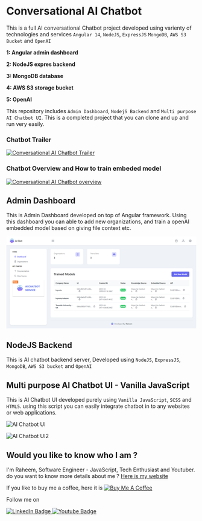 # Conversational AI Chatbot

This is a full AI conversational Chatbot project developed using varienty of technologies and services `Angular 14`, `NodeJS`, `ExpressJS` `MongoDB`, `AWS S3 Bucket` and `OpenAI`

**1: Angular admin dashboard**

**2: NodeJS expres backend**

**3: MongoDB database**

**4: AWS S3 storage bucket**

**5: OpenAI**

This repository includes `Admin Dashboard`, `NodejS Backend` and `Multi purpose AI Chatbot UI`. This is a completed project that you can clone and up and run very easily.

### Chatbot Trailer

[![Conversational AI Chatbot Trailer](https://i.ytimg.com/vi/XlmvQesRfmc/0.jpg)](https://www.youtube.com/watch?v=XlmvQesRfmc)

### Chatbot Overview and How to train embeded model

[![Conversational AI Chatbot overview](https://i.ytimg.com/vi/bD7rk2EE7_0/0.jpg)](https://youtu.be/bD7rk2EE7_0?si=013KwvarFufASvd7)

## Admin Dashboard

This is Admin Dashboard developed on top of Angular framework. Using this dashboard you can able to add new organizations, and train a openAI embedded model based on giving file context etc.

![Ai Chatbot Admin Dashboard Image 1](https://raw.githubusercontent.com/raheemmohamed/Conversational-AI-Chatbot-Project/master/AI-Chatbot-Admin-Dashboard/src/assets/dashboard-images/image1.png)

## NodeJS Backend

This is AI chatbot backend server, Developed using `NodeJS`, `ExpressJS`, `MongoDB`, `AWS S3 bucket` and `OpenAI`

## Multi purpose AI Chatbot UI - Vanilla JavaScript

This is AI Chatbot UI developed purely using `Vanilla JavaScript`, `SCSS` and `HTML5`. using this script you can easily integrate chatbot in to any websites or web applications.

![AI Chatbot UI](https://github.com/raheemmohamed/AI-support-chatbot/blob/main/src/images/AI-chatbot-UI-Demo.gif)

![AI Chatbot UI2](https://github.com/raheemmohamed/AI-support-chatbot/blob/main/src/images/ai-chatbot-ui-2.gif)

## Would you like to know who I am ?

I'm Raheem, Software Engineer - JavaScript, Tech Enthusiast and Youtuber. do you want to know more details about me ? [Here is my website](https://inproto.net/raheem)

If you like to buy me a coffee, here it is
<a href="https://www.buymeacoffee.com/Raheem" target="_blank"><img src="https://cdn.buymeacoffee.com/buttons/v2/default-yellow.png" alt="Buy Me A Coffee" style="height: 60px !important;width: 217px !important;" ></a>

Follow me on

<div id="badges">
  <a href="https://www.linkedin.com/in/raheem-mohamed-293ab1113">
    <img src="https://img.shields.io/badge/LinkedIn-blue?style=for-the-badge&logo=linkedin&logoColor=white" alt="LinkedIn Badge"/>
  </a>
  <a href="https://www.youtube.com/channel/UCGntGI59Kz_WNCpaeOks0uw">
    <img src="https://img.shields.io/badge/YouTube-red?style=for-the-badge&logo=youtube&logoColor=white" alt="Youtube Badge"/>
  </a>
</div>
